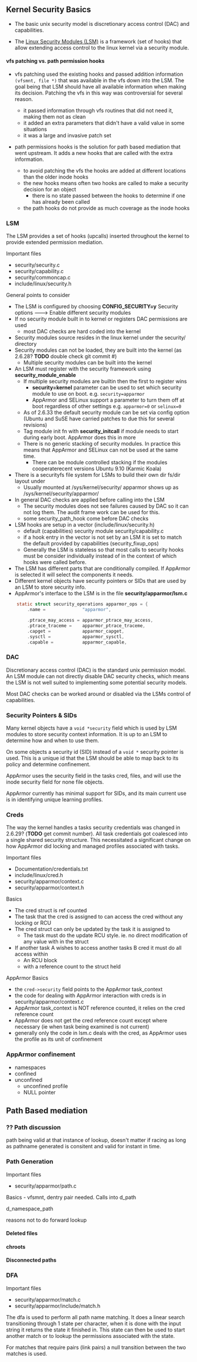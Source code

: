 Kernel Security Basics
----------------------

-   The basic unix security model is discretionary access control (DAC) and capabilities.

-   The [Linux Security Modules (LSM)](http://en.wikipedia.org/wiki/Linux_Security_Modules) is a
    framework (set of hooks) that allow extending access control to
    the linux kernel via a security module.

#### vfs patching vs. path permission hooks

-   vfs patching used the existing hooks and passed addition
    information `(vfsmnt, file *)` that was available in the vfs down
    into the LSM. The goal being that LSM should have all available
    information when making its decision. Patching the vfs in this
    way was controversial for several reason.
    -   it passed information through vfs routines that did not need it, making them not as clean
    -   it added an extra parameters that didn't have a valid value in some situations
    -   it was a large and invasive patch set

-   path permissions hooks is the solution for path based mediation
    that went upstream. It adds a new hooks that are called with the
    extra information.
    -   to avoid patching the vfs the hooks are added at different locations than the older inode hooks
    -   the new hooks means often two hooks are called to make a security decision for an object
        -   there is no state passed between the hooks to determine if one has already been called
    -   the path hooks do not provide as much coverage as the inode hooks

### LSM

The LSM provides a set of hooks (upcalls) inserted throughout the
kernel to provide extended permission mediation.

Important files

-   security/security.c
-   security/capability.c
-   security/commoncap.c
-   include/linux/security.h

General points to consider

-   The LSM is configured by choosing **CONFIG\_SECURITY=y**
    Security options ---\> Enable different security modules
-   If no security module built in to kernel or registers DAC permissions are used
    -   most DAC checks are hard coded into the kernel
-   Security modules source resides in the linux kernel under the security/ directory
-   Security modules can not be loaded, they are built into the kernel (as 2.6.28? **TODO** double check git commit \#)
    -   Multiple security modules can be built into the kernel
-   An LSM must register with the security framework using **security\_module\_enable**
    -   If multiple security modules are builtin then the first to register wins
        -   **security=kernel** parameter can be used to set which security module to use on boot.
            e.g. `security=apparmor`
        -   AppArmor and SELinux support a parameter to turn them off at boot regardless of other settings
            e.g. `apparmor=0` or `selinux=0`
    -   As of 2.6.33 the default security module can be set via config option (Ubuntu and SuSE have carried patches to due this for several revisions)
    -   Tag module init fn with **security\_initcall** if module needs to start during early boot.
        AppArmor does this in more
    -   There is no generic stacking of security modules. In practice this means that AppArmor and SELinux can not be used at the same time.
        -   There can be module controlled stacking if the modules cooperaterecent versions Ubuntu 9.10 (Karmic Koala)
-   There is a securityfs file system for LSMs to build their own dir fs/dir layout under
    -   Usually mounted at /sys/kernel/security/
        apparmor shows up as /sys/kernel/security/apparmor/
-   In general DAC checks are applied before calling into the LSM
    -   The security modules does not see failures caused by DAC so it can not log them. The audit frame work can be used for this.
    -   some security\_path\_hook come before DAC checks
-   LSM hooks are setup in a vector (include/linux/security.h)
    -   default (capabilities) security module security/capability.c
    -   if a hook entry in the vector is not set by an LSM it is set to match the default provided by capabilities (security\_fixup\_ops)
    -   Generally the LSM is stateless so that most calls to security hooks must be consider individually instead of in the context of which hooks were called before.
-   The LSM has different parts that are conditionally compiled. If AppArmor is selected it will select the components it needs.
-   Different kernel objects have security pointers or SIDs that are used by an LSM to store security info.
-   AppArmor's interface to the LSM is in the file **security/apparmor/lsm.c**


```c
    static struct security_operations apparmor_ops = {
        .name =              "apparmor",

        .ptrace_may_access = apparmor_ptrace_may_access,
        .ptrace_traceme =    apparmor_ptrace_traceme,
        .capget =            apparmor_capget,
        .sysctl =            apparmor_sysctl,
        .capable =           apparmor_capable,
```

### DAC

Discretionary access control (DAC) is the standard unix permission
model. An LSM module can not directly disable DAC security checks,
which means the LSM is not well suited to implementing some potential
security models.

Most DAC checks can be worked around or disabled via the LSMs control
of capabilities.

### Security Pointers & SIDs

Many kernel objects have a `void *security` field which is used
by LSM modules to store security context information. It is up to an
LSM to determine how and when to use them.

On some objects a security id (SID) instead of a `void *` security
pointer is used. This is a unique id that the LSM should be able to
map back to its policy and determine confinement.

AppArmor uses the security field in the tasks cred, files, and will
use the inode security field for none file objects.

AppArmor currently has minimal support for SIDs, and its main current
use is in identifying unique learning profiles.

### Creds

The way the kernel handles a tasks security credentials was changed
in 2.6.29? (**TODO** get commit number). All task credentials got
coalesced into a single shared security structure. This necessitated
a significant change on how AppArmor did locking and managed profiles
associated with tasks.

Important files

-   Documentation/credentials.txt
-   include/linux/cred.h
-   security/apparmor/context.c
-   security/apparmor/context.h

Basics

-   The cred struct is ref counted
-   The task that the cred is assigned to can access the cred without any locking or RCU
-   The cred struct can only be updated by the task it is assigned to
    -   The task must do the update RCU style. ie. no direct modification of any value with in the struct
-   If another task A wishes to access another tasks B cred it must do all access within
    -   An RCU block
    -   with a reference count to the struct held

AppArmor Basics

-   the `cred->security` field points to the AppArmor task\_context
-   the code for dealing with AppArmor interaction with creds is in security/apparmor/context.c
-   AppArmor task\_context is NOT reference counted, it relies on the cred reference count
-   AppArmor does not get the cred reference count except where necessary (ie when task being examined is not current)
-   generally only the code in lsm.c deals with the cred, as AppArmor uses the profile as its unit of confinement

### AppArmor confinement

-   namespaces
-   confined
-   unconfined
    -   unconfined profile
    -   NULL pointer

Path Based mediation
--------------------

### ?? Path discussion

path being valid at that instance of lookup, doesn't matter if racing
as long as pathname generated is consitent and valid for instant
in time.

### Path Generation

Important files

-   security/apparmor/path.c

Basics - vfsmnt, dentry pair needed. Calls into d\_path

d\_namespace\_path

reasons not to do forward lookup

#### Deleted files

#### chroots

#### Disconnected paths

### DFA

Important files

-   security/apparmor/match.c
-   security/apparmor/include/match.h

The dfa is used to perform all path name matching. It does a linear
search transitioning through 1 state per character, when it is done
with the input string it returns the state it finished in. This state
can then be used to start another match or to lookup the permissions
associated with the state.

For matches that require pairs (link pairs) a null transition between
the two matches is used.

